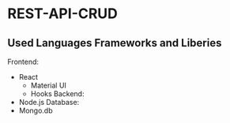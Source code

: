 # REST-API-CRUD
## Used Languages Frameworks and Liberies
Frontend:
- React
  - Material UI
  - Hooks
Backend:
- Node.js
Database:
- Mongo.db
